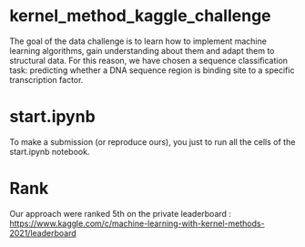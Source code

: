 # kernel_method_kaggle_challenge
The goal of the data challenge is to learn how to implement machine learning algorithms, gain understanding about them and adapt them to structural data. For this reason, we have chosen a sequence classification task: predicting whether a DNA sequence region is binding site to a specific transcription factor.

# start.ipynb
To make a submission (or reproduce ours), you just to run all the cells of the start.ipynb notebook.

# Rank
Our approach were ranked 5th on the private leaderboard : https://www.kaggle.com/c/machine-learning-with-kernel-methods-2021/leaderboard
